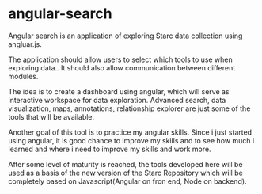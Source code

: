angular-search
==============

Angular search is an application of exploring Starc data collection using angluar.js. 

The application should allow users to select which tools to use when exploring data.. It should also allow communication between different modules. 

The idea is to create a dashboard using angular, which will serve as interactive workspace for data exploration. Advanced search, data visualization, maps, annotations, relationship explorer are just some of the tools that will be available. 

Another goal of this tool is to practice my angular skills. Since i just started using angular, it is good chance to improve my skills and to see how much i learned and where i need to improve my skills and work more.

After some level of maturity is reached, the tools developed here will be used as a basis of the new version of the Starc Repository which will be completely based on Javascript(Angular on fron end, Node on backend).

 
